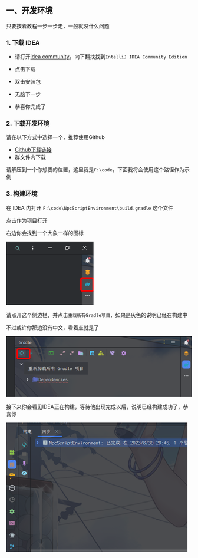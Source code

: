 ## 一、开发环境

只要按着教程一步一步走，一般就没什么问题

### 1. 下载 IDEA

- 请打开[idea community](https://www.jetbrains.com/idea/download/?section=windows)，向下翻找找到`IntelliJ IDEA Community Edition`

- 点击下载

- 双击安装包

- 无脑下一步

- 恭喜你完成了

### 2. 下载开发环境

请在以下方式中选择一个，推荐使用Github

- [Github下载链接](https://codeload.github.com/MineCraftGensoukyo/NpcScriptEnvironment/zip/refs/heads/main)
- 群文件内下载

请解压到一个你想要的位置，这里我是`F:\code`，下面我将会使用这个路径作为示例

### 3. 构建环境

在 IDEA 内打开 `F:\code\NpcScriptEnvironment\build.gradle` 这个文件

点击作为项目打开

右边你会找到一个大象一样的图标

![image-20230830204055564](docs/images/image-20230830204055564.png)

请点开这个侧边栏，并点击`重载所有Gradle项目`，如果是灰色的说明已经在构建中

不过或许你那边没有中文，看着点就是了

![image-20230830204140032](docs/images/image-20230830204140032.png)

接下来你会看见IDEA正在构建，等待他出现完成以后，说明已经构建成功了，恭喜你

![image-20230830204710833](docs/images/image-20230830204710833.png)


